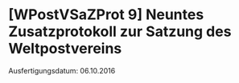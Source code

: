 # [WPostVSaZProt 9] Neuntes Zusatzprotokoll zur Satzung des Weltpostvereins

Ausfertigungsdatum: 06.10.2016

 